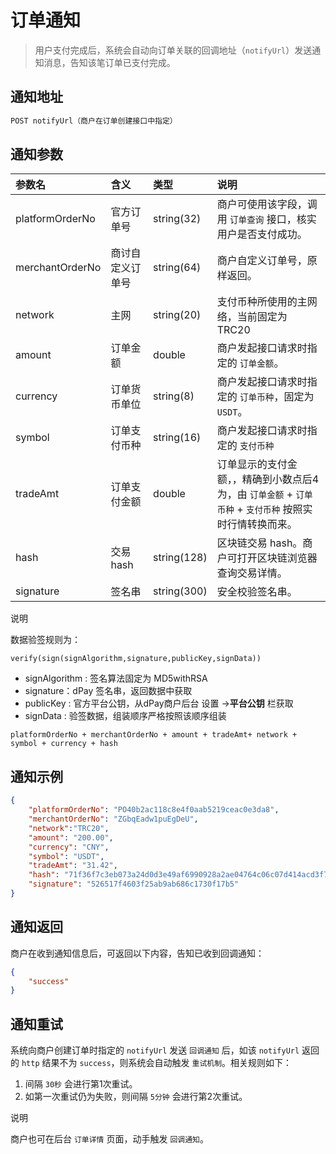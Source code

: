 # 订单通知

> 用户支付完成后，系统会自动向订单关联的回调地址（`notifyUrl`）发送通知消息，告知该笔订单已支付完成。

## 通知地址

```bash
POST notifyUrl（商户在订单创建接口中指定）
```

## 通知参数

| 参数名          | 含义             | 类型        | 说明                                                         |
| :-------------- | :--------------- | :---------- | :----------------------------------------------------------- |
| platformOrderNo | 官方订单号       | string(32)  | 商户可使用该字段，调用 `订单查询` 接口，核实用户是否支付成功。 |
| merchantOrderNo | 商讨自定义订单号 | string(64)  | 商户自定义订单号，原样返回。                                 |
| network          | 主网         | string(20) | 支付币种所使用的主网络，当前固定为 TRC20 |
| amount          | 订单金额         | double | 商户发起接口请求时指定的 `订单金额`。                        |
| currency        | 订单货币单位     | string(8)   | 商户发起接口请求时指定的 `订单币种`，固定为 `USDT`。         |
| symbol          | 订单支付币种     | string(16)  | 商户发起接口请求时指定的 `支付币种`                          |
| tradeAmt        | 订单支付金额     | double | 订单显示的支付金额，，精确到小数点后4为，由 `订单金额` + `订单币种` + `支付币种` 按照实时行情转换而来。 |
| hash            | 交易 hash        | string(128) | 区块链交易 hash。商户可打开区块链浏览器查询交易详情。        |
| signature       | 签名串           | string(300) | 安全校验签名串。                                             |

说明

数据验签规则为：

```
verify(sign(signAlgorithm,signature,publicKey,signData))
```

- signAlgorithm : 签名算法固定为 MD5withRSA 
- signature：dPay 签名串，返回数据中获取
- publicKey : 官方平台公钥，从dPay商户后台  设置 ->**平台公钥** 栏获取
- signData :  验签数据，组装顺序严格按照该顺序组装

```
platformOrderNo + merchantOrderNo + amount + tradeAmt+ network + symbol + currency + hash
```



## 通知示例

```json
{
    "platformOrderNo": "PO40b2ac118c8e4f0aab5219ceac0e3da8",
    "merchantOrderNo": "ZGbqEadw1puEgDeU",
    "network":"TRC20",
    "amount": "200.00",
    "currency": "CNY",
    "symbol": "USDT",
    "tradeAmt": "31.42",
    "hash": "71f36f7c3eb073a24d0d3e49af6990928a2ae04764c06c07d414acd3f743ae9c",
    "signature": "526517f4603f25ab9ab686c1730f17b5"
}
```

## 通知返回

商户在收到通知信息后，可返回以下内容，告知已收到回调通知：

```json
{
    "success"
}
```

## 通知重试

系统向商户创建订单时指定的 `notifyUrl` 发送 `回调通知` 后，如该 `notifyUrl` 返回的 `http` 结果不为 `success`，则系统会自动触发 `重试机制`。相关规则如下：

1. 间隔 `30秒` 会进行第1次重试。
2. 如第一次重试仍为失败，则间隔 `5分钟` 会进行第2次重试。

说明

商户也可在后台 `订单详情` 页面，动手触发 `回调通知`。